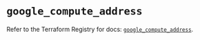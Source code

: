 # `google_compute_address`

Refer to the Terraform Registry for docs: [`google_compute_address`](https://registry.terraform.io/providers/drfaust92/google/4.16.4/docs/resources/compute_address).
